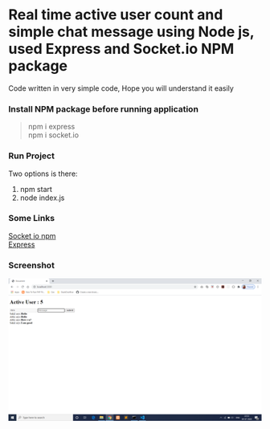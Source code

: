 # Real time active user count and simple chat message using Node js, used Express and Socket.io NPM package
Code written in very simple code, Hope you will understand it easily

### Install NPM package before running application
> npm i express <br/>
> npm i socket.io

### Run Project
Two options is there:
1. npm start
2. node index.js

### Some Links
[Socket io npm](https://www.npmjs.com/package/socket.io) <br/>
[Express](http://expressjs.com)


### Screenshot
![Screenshot](https://github.com/sundaramj/realtime-activecount-chat/blob/master/realtime_screenshot.png)

